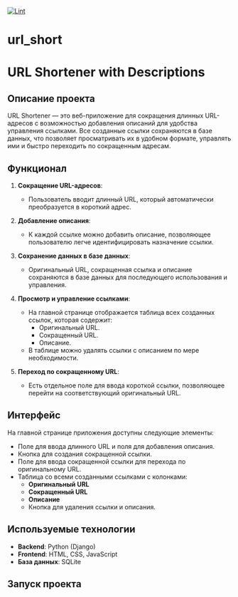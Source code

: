 [![Lint](https://github.com/Krd2024/url_short/actions/workflows/lint.yml/badge.svg)](https://github.com/Krd2024/url_short/actions/workflows/lint.yml)
# url_short
# URL Shortener with Descriptions

## Описание проекта

URL Shortener — это веб-приложение для сокращения длинных URL-адресов с возможностью добавления описаний для удобства управления ссылками. Все созданные ссылки сохраняются в базе данных, что позволяет просматривать их в удобном формате, управлять ими и быстро переходить по сокращенным адресам.

## Функционал

1. **Сокращение URL-адресов**:
   - Пользователь вводит длинный URL, который автоматически преобразуется в короткий адрес.

2. **Добавление описания**:
   - К каждой ссылке можно добавить описание, позволяющее пользователю легче идентифицировать назначение ссылки.

3. **Сохранение данных в базе данных**:
   - Оригинальный URL, сокращенная ссылка и описание сохраняются в базе данных для последующего использования и управления.

4. **Просмотр и управление ссылками**:
   - На главной странице отображается таблица всех созданных ссылок, которая содержит:
     - Оригинальный URL.
     - Сокращенный URL.
     - Описание.
   - В таблице можно удалять ссылки с описанием по мере необходимости.

5. **Переход по сокращенному URL**:
   - Есть отдельное поле для ввода короткой ссылки, позволяющее перейти на соответствующий оригинальный URL.

## Интерфейс

На главной странице приложения доступны следующие элементы:

- Поле для ввода длинного URL и поля для добавления описания.
- Кнопка для создания сокращенной ссылки.
- Поле для ввода сокращенной ссылки для перехода по оригинальному URL.
- Таблица со всеми созданными ссылками с колонками:
  - **Оригинальный URL**
  - **Сокращенный URL**
  - **Описание**
  - Кнопка для удаления ссылки и описания.

## Используемые технологии

- **Backend**: Python (Django)
- **Frontend**: HTML, CSS, JavaScript
- **База данных**: SQLite

## Запуск проекта


